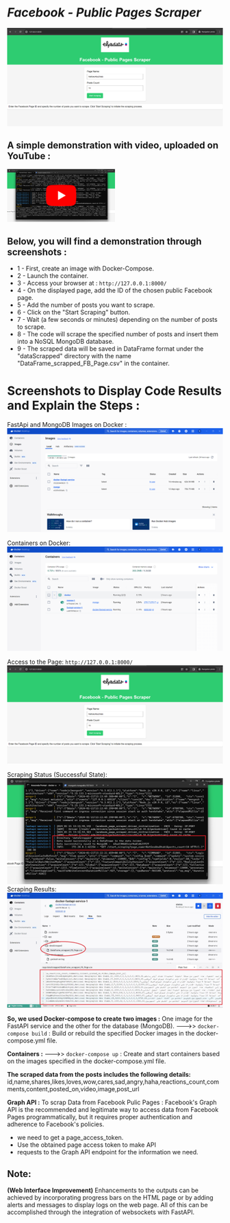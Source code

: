 # _Facebook - Public Pages Scraper_

![alt text](https://github.com/ELGTARI-Saif-Eddine/Scraping_FB/blob/main/screenshots/im_1.png)


## A simple demonstration with video, uploaded on YouTube :

[<img src="https://github.com/ELGTARI-Saif-Eddine/Scraping_FB/blob/main/screenshots/2.jpg" width="50%">](https://www.youtube.com/watch?v=rqkmqTb7Goc)


## Below, you will find a demonstration through screenshots :

- 1 - First, create an image with Docker-Compose.
- 2 - Launch the container.
- 3 - Access your browser at : ```http://127.0.0.1:8000/```
- 4 - On the displayed page, add the ID of the chosen public Facebook page.
- 5 - Add the number of posts you want to scrape.
- 6 - Click on the "Start Scraping" button.
- 7 - Wait (a few seconds or minutes) depending on the number of posts to scrape.
- 8 - The code will scrape the specified number of posts and insert them into a NoSQL MongoDB database.
- 9 - The scraped data will be saved in DataFrame format under the "dataScrapped" directory with the name "DataFrame_scrapped_FB_Page.csv" in the container.

# Screenshots to Display Code Results and Explain the Steps :
FastApi and MongoDB Images on Docker :
![alt text](https://github.com/ELGTARI-Saif-Eddine/Scraping_FB/blob/main/screenshots/im_3.png)

Containers on Docker:
![alt text](https://github.com/ELGTARI-Saif-Eddine/Scraping_FB/blob/main/screenshots/im_4.png)

Access to the Page:  ```http://127.0.0.1:8000/```
![alt text](https://github.com/ELGTARI-Saif-Eddine/Scraping_FB/blob/main/screenshots/im_1.png)

Scraping Status (Successful State):
![alt text](https://github.com/ELGTARI-Saif-Eddine/Scraping_FB/blob/main/screenshots/6.jpg)
Scraping Results:
![alt text](https://github.com/ELGTARI-Saif-Eddine/Scraping_FB/blob/main/screenshots/5.jpg)


**So, we used Docker-compose to create two images :**
One image for the FastAPI service and the other for the database (MongoDB).
--->>  ```docker-compose build``` : Build or rebuild the specified Docker images in the docker-compose.yml file.

**Containers :**
--->>  ```docker-compose up``` :  Create and start containers based on the images specified in the docker-compose.yml file.
 
**The scraped data from the posts includes the following details:**
id,name,shares,likes,loves,wow,cares,sad,angry,haha,reactions_count,comments,content,posted_on,video,image,post_url

**Graph API :**
To scrap Data from Facebook Pulic Pages :
Facebook's Graph API is the recommended and legitimate way to access data from Facebook Pages programmatically, but it requires proper authentication and adherence to Facebook's policies.
- we need to get a page_access_token.
- Use the obtained page access token to make API 
- requests to the Graph API endpoint for the information we need.
  
## Note: 
**(Web Interface Improvement)** Enhancements to the outputs can be achieved by incorporating progress bars on the HTML page or by adding alerts and messages to display logs on the web page. All of this can be accomplished through the integration of websockets with FastAPI.
